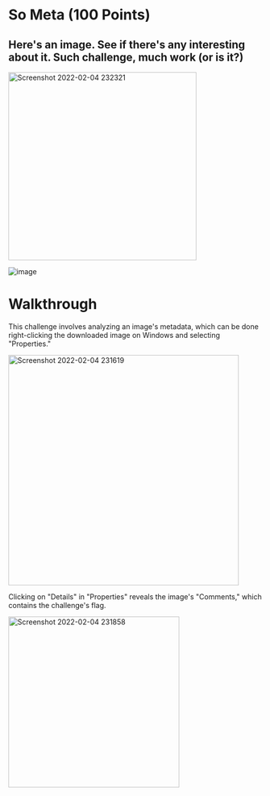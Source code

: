 # So Meta (100 Points)
## Here's an image. See if there's any interesting about it. Such challenge, much work (or is it?)

<img width="373" alt="Screenshot 2022-02-04 232321" src="https://user-images.githubusercontent.com/99063625/152629872-730be1b0-c9a1-4c59-8dbe-0eae74d5310d.png">

![image](https://user-images.githubusercontent.com/99063625/152629604-e0f6cd55-69ef-41e3-9ec9-f87ee000a12a.jpg)

# Walkthrough
This challenge involves analyzing an image's metadata, which can be done right-clicking the downloaded image on Windows and selecting "Properties."

<img width="457" alt="Screenshot 2022-02-04 231619" src="https://user-images.githubusercontent.com/99063625/152629920-c5079449-376a-4908-a0e5-edeb30348b14.png">

Clicking on "Details" in "Properties" reveals the image's "Comments," which contains the challenge's flag.

<img width="339" alt="Screenshot 2022-02-04 231858" src="https://user-images.githubusercontent.com/99063625/152629771-f77941ad-3c6f-4121-b898-c7c039b9663f.png">

